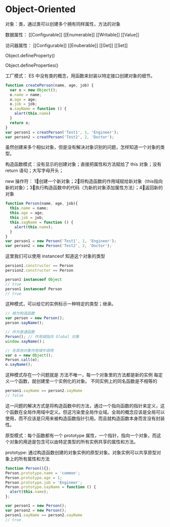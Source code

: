 # Object-Oriented
对象：类，通过类可以创建多个拥有同样属性，方法的对象

数据属性： [[Configurable]] [[Enumerable]] [[Writable]] [[Value]]

访问器属性： [[Configurable]] [[Enuberable]] [[Get]] [[Set]]

Object.defineProperty()

Object.defineProperties()

工厂模式： ES 中没有类的概念，用函数来封装以特定接口创建对象的细节。
```js
function createPerson(name, age, job) {
  var o = new Object();
  o.name = name;
  o.age = age;
  o.job = job;
  o.sayName = function () {
    alert(this.name)
  }
  return o;
}
var person1 = creatPerson('Test1', 1, 'Engineer');
var person2 = creatPerson('Test2', 2, 'Doctor');
```
虽然创建来多个相似对象，但是没有解决对象识别的问题，怎样知道一个对象的类型。

构造函数模式：没有显示的创建对象；直接把属性和方法赋给了 this 对象；没有 return 语句；大写字母开头；

new 操作符： 1⃣️创建一个新对象；2⃣️将构造函数的作用域赋给新对象（this指向新的对象）；3⃣️执行构造函数中的代码（为新的对象添加属性方法）；4⃣️返回新的对象

```js
function Person(name, age, job){
  this.name = name;
  this.age = age;
  this.job = job;
  this.sagName = function () {
    alert(this.name);
  }
}
var person1 = new Person('Test1', 1, 'Engineer');
var person2 = new Person('Test2', 2, 'Doctor');
```
这里我们可以使用 instanceof 知道这个对象的类型
```js
persion1.constructor == Person
persion2.constructor == Person

person1 instanceof Object
// true
person1 instanceof Person
// true
```
这种模式，可以给它的实例标示一种特定的类型；继承。

```js
// 做为构造函数
var person = new Person();
person.sayName();

// 作为普通函数
Person(); // 作用域指向 Global 对象
window.sayName()；

// 在其他对象作用域中调用
var o = new Object();
Person.call(o);
o.sayName();
```

这种模式存在一个问题就是 方法不唯一，每一个对象里的方法都是新的实例 每定义一个函数，就创建里一个实例化的对象。
不同实例上的同名函数是不相等的
```js
person1.sayName == person2.sayName
// false
```
这一问题的解决方式是将构造函数中的方法，通过一个指向函数的指针来定义，这个函数在全局作用域中定义。但这污染里全局作业域。全局的概念应该是全局可以使用，而不应该是只用来被构造函数指针引用。而且就构造函数本身而言没有封装性。

原型模式：每个函数都有一个 prototype 属性，一个指针，指向一个对象，而这个对象的用途是包含可以由特定类型的所有实例共享的属性和方法。

prototype: 通过构造函数创建的对象实例的原型对象。对象实例可以共享原型对象上的所有属性和方法
```js
function Person(){};
Person.prototype.name = 'common';
Person.prototype.age = 1;
Person.prototype.job = 'Engineer';
Person.prototype.sayName = function () {
  alert(this.name);
};

var person1 = new Person();
var person2 = new Person();
person1.sayName == person2.sayName
// true
```